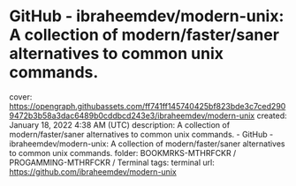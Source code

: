 # GitHub - ibraheemdev/modern-unix: A collection of modern/faster/saner alternatives to common unix commands.

cover: https://opengraph.githubassets.com/ff741ff145740425bf823bde3c7ced2909472b3b58a3dac6489b0cddbcd243e3/ibraheemdev/modern-unix
created: January 18, 2022 4:38 AM (UTC)
description: A collection of modern/faster/saner alternatives to common unix commands. - GitHub - ibraheemdev/modern-unix: A collection of modern/faster/saner alternatives to common unix commands.
folder: BOOKMRKS-MTHRFCKR / PROGAMMING-MTHRFCKR / Terminal
tags: terminal
url: https://github.com/ibraheemdev/modern-unix